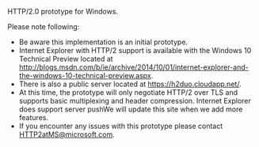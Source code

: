 HTTP/2.0 prototype for Windows.

Please note following:
-	Be aware this implementation is an initial prototype.
-	Internet Explorer with HTTP/2 support is available with the Windows 10 Technical Preview located at http://blogs.msdn.com/b/ie/archive/2014/10/01/internet-explorer-and-the-windows-10-technical-preview.aspx.
-	There is also a public server located at https://h2duo.cloudapp.net/.
-	At this time, the prototype will only negotiate HTTP/2 over TLS and supports basic multiplexing and header compression.  Internet Explorer does support server pushWe will update this site when we add more features.
-	If you encounter any issues with this prototype please contact HTTP2atMS@microsoft.com.
